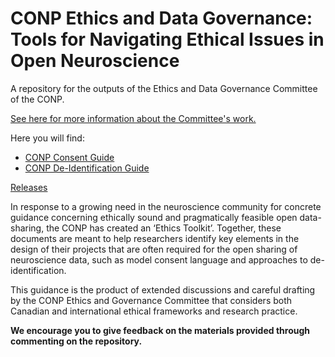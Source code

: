 # CONP Ethics and Data Governance: Tools for Navigating Ethical Issues in Open Neuroscience

A repository for the outputs of the Ethics and Data Governance Committee of the CONP.

[See here for more information about the Committee's work.](https://conp.ca/ethics-data-governance/)

Here you will find:

* [CONP Consent Guide](https://github.com/CONP-PCNO/Ethics_and_Data_Governance/blob/main/CONP%20Consent%20Toolkit.md)
* [CONP De-Identification Guide](https://github.com/CONP-PCNO/Ethics_and_Data_Governance/blob/main/CONP%20De-Identification%20Toolkit.md)

[Releases](https://github.com/CONP-PCNO/Ethics_and_Data_Governance/releases)

In response to a growing need in the neuroscience community for concrete guidance concerning ethically sound and pragmatically feasible open data-sharing, the CONP has created an ‘Ethics Toolkit’. Together, these documents are meant to help researchers identify key elements in the design of their projects that are often required for the open sharing of neuroscience data, such as model consent language and approaches to de-identification.

This guidance is the product of extended discussions and careful drafting by the CONP Ethics and Governance Committee that considers both Canadian and international ethical frameworks and research practice.


**We encourage you to give feedback on the materials provided through commenting on the repository.**
